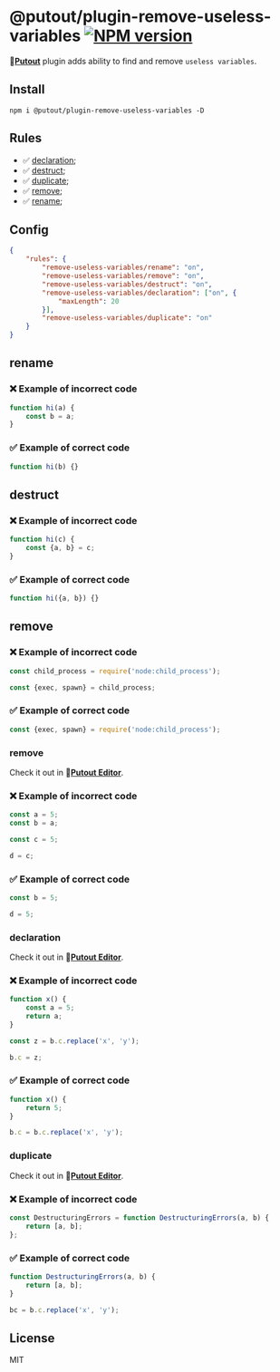 # @putout/plugin-remove-useless-variables [![NPM version][NPMIMGURL]][NPMURL]

[NPMIMGURL]: https://img.shields.io/npm/v/@putout/plugin-remove-useless-variables.svg?style=flat&longCache=true
[NPMURL]: https://npmjs.org/package/@putout/plugin-remove-useless-variables "npm"

🐊[**Putout**](https://github.com/coderaiser/putout) plugin adds ability to find and remove `useless variables`.

## Install

```
npm i @putout/plugin-remove-useless-variables -D
```

## Rules

- ✅ [declaration](#declaration);
- ✅ [destruct](#destruct);
- ✅ [duplicate](#duplicate);
- ✅ [remove](#remove);
- ✅ [rename](#rename);

## Config

```json
{
    "rules": {
        "remove-useless-variables/rename": "on",
        "remove-useless-variables/remove": "on",
        "remove-useless-variables/destruct": "on",
        "remove-useless-variables/declaration": ["on", {
            "maxLength": 20
        }],
        "remove-useless-variables/duplicate": "on"
    }
}
```

## rename

### ❌ Example of incorrect code

```js
function hi(a) {
    const b = a;
}
```

### ✅ Example of correct code

```js
function hi(b) {}
```

## destruct

### ❌ Example of incorrect code

```js
function hi(c) {
    const {a, b} = c;
}
```

### ✅ Example of correct code

```js
function hi({a, b}) {}
```

## remove

### ❌ Example of incorrect code

```js
const child_process = require('node:child_process');

const {exec, spawn} = child_process;
```

### ✅ Example of correct code

```js
const {exec, spawn} = require('node:child_process');
```

### remove

Check it out in 🐊[**Putout Editor**](https://putout.cloudcmd.io/#/gist/041767876a6d41c82260b293a06c2b6b/addf2b49cf9235d9b7a1017065cec5dece232660).

### ❌ Example of incorrect code

```js
const a = 5;
const b = a;

const c = 5;

d = c;
```

### ✅ Example of correct code

```js
const b = 5;

d = 5;
```

### declaration

Check it out in 🐊[**Putout Editor**](https://putout.cloudcmd.io/#/gist/32177535829956ef4c7b51587a8853c3/1fe071ff6542dc66ffad55f4776733903ab07241).

### ❌ Example of incorrect code

```js
function x() {
    const a = 5;
    return a;
}

const z = b.c.replace('x', 'y');

b.c = z;
```

### ✅ Example of correct code

```js
function x() {
    return 5;
}

b.c = b.c.replace('x', 'y');
```

### duplicate

Check it out in 🐊[**Putout Editor**](https://putout.cloudcmd.io/#/gist/32177535829956ef4c7b51587a8853c3/52f19ab0e467ad7cc54fa8c554c3b0804de9d1ca).

### ❌ Example of incorrect code

```js
const DestructuringErrors = function DestructuringErrors(a, b) {
    return [a, b];
};
```

### ✅ Example of correct code

```js
function DestructuringErrors(a, b) {
    return [a, b];
}

bc = b.c.replace('x', 'y');
```

## License

MIT

